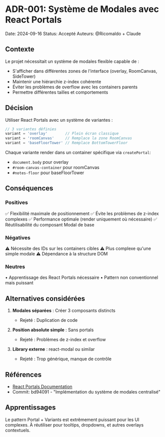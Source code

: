 # ADR-001: Système de Modales avec React Portals

Date: 2024-09-16
Status: Accepté
Auteurs: @Ricomaldo + Claude

## Contexte

Le projet nécessitait un système de modales flexible capable de :
- S'afficher dans différentes zones de l'interface (overlay, RoomCanvas, SideTower)
- Maintenir une hiérarchie z-index cohérente
- Éviter les problèmes de overflow avec les containers parents
- Permettre différentes tailles et comportements

## Décision

Utiliser React Portals avec un système de variantes :

```javascript
// 3 variantes définies
variant = 'overlay'        // Plein écran classique
variant = 'roomCanvas'     // Remplace la zone RoomCanvas
variant = 'baseFloorTower' // Remplace BottomTowerFloor
```

Chaque variante render dans un container spécifique via `createPortal`:
- `document.body` pour overlay
- `#room-canvas-container` pour roomCanvas
- `#notes-floor` pour baseFloorTower

## Conséquences

### Positives
✅ Flexibilité maximale de positionnement
✅ Évite les problèmes de z-index complexes
✅ Performance optimale (render uniquement où nécessaire)
✅ Réutilisabilité du composant Modal de base

### Négatives
⚠️ Nécessite des IDs sur les containers cibles
⚠️ Plus complexe qu'une simple modale
⚠️ Dépendance à la structure DOM

### Neutres
• Apprentissage des React Portals nécessaire
• Pattern non conventionnel mais puissant

## Alternatives considérées

1. **Modales séparées** : Créer 3 composants distincts
   - Rejeté : Duplication de code

2. **Position absolute simple** : Sans portals
   - Rejeté : Problèmes de z-index et overflow

3. **Library externe** : react-modal ou similar
   - Rejeté : Trop générique, manque de contrôle

## Références

- [React Portals Documentation](https://react.dev/reference/react-dom/createPortal)
- Commit: bd94091 - "Implémentation du système de modales centralisé"

## Apprentissages

Le pattern Portal + Variants est extrêmement puissant pour les UI complexes. À réutiliser pour tooltips, dropdowns, et autres overlays contextuels.